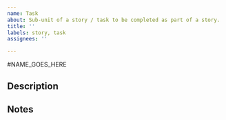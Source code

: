 ```yaml
---
name: Task
about: Sub-unit of a story / task to be completed as part of a story.
title: ''
labels: story, task
assignees: ''

---
```


#NAME_GOES_HERE

## Description

## Notes
